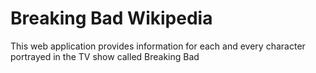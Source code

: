 # Breaking Bad Wikipedia
This web application provides information for each and every character portrayed in the TV show called Breaking Bad 
